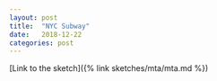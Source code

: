 ```yaml
---
layout: post
title:  "NYC Subway"
date:   2018-12-22
categories: post
---
```


[Link to the sketch]({% link sketches/mta/mta.md %})
